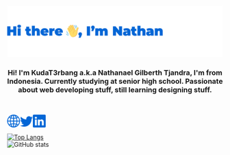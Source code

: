 ![header](asset/header.png)
---

<h3 align="center">Hi! I'm KudaT3rbang a.k.a  Nathanael Gilberth Tjandra, I'm from Indonesia. Currently studying at senior high school. Passionate about web developing stuff, still learning designing stuff.</h3><br />

[<img align="left" src='https://github.com/KudaT3rbang/KudaT3rbang/blob/main/asset/website.svg' alt='twitter' height='30'>](https://kudat3rbang.github.io/)
[<img align="center" src='https://github.com/KudaT3rbang/KudaT3rbang/blob/main/asset/linkedin.svg' alt='linkedin' height='30'>](https://www.linkedin.com/in/nathanael-gilberth-798121201/) 
[<img align="left" src='https://github.com/KudaT3rbang/KudaT3rbang/blob/main/asset/twitter.svg' alt='twitter' height='30'>](https://twitter.com/kudat3rbang)

[![Top Langs](https://github-readme-stats.vercel.app/api/top-langs/?username=KudaT3rbang)](https://github.com/anuraghazra/github-readme-stats)
<br />
![GitHub stats](https://github-readme-stats.vercel.app/api?username=KudaT3rbang&show_icons=true)  




